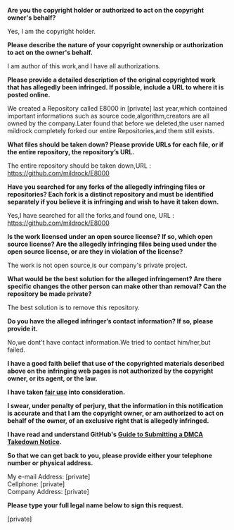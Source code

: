 **Are you the copyright holder or authorized to act on the copyright owner's behalf?**

Yes, I am the copyright holder.

**Please describe the nature of your copyright ownership or authorization to act on the owner's behalf.**

I am author of this work,and I have all authorizations.

**Please provide a detailed description of the original copyrighted work that has allegedly been infringed. If possible, include a URL to where it is posted online.**

We created a Repository called E8000 in [private] last year,which contained important informations such as source code,algorithm,creators are all owned by the company.Later found that before we deleted,the user named mildrock completely forked our entire Repositories,and them still exists.

**What files should be taken down? Please provide URLs for each file, or if the entire repository, the repository’s URL.**

The entire repository should be taken down,URL : https://github.com/mildrock/E8000

**Have you searched for any forks of the allegedly infringing files or repositories? Each fork is a distinct repository and must be identified separately if you believe it is infringing and wish to have it taken down.**

Yes,I have searched for all the forks,and found one, URL : https://github.com/mildrock/E8000

**Is the work licensed under an open source license? If so, which open source license? Are the allegedly infringing files being used under the open source license, or are they in violation of the license?**

The work is not open source,is our company's private project.

**What would be the best solution for the alleged infringement? Are there specific changes the other person can make other than removal? Can the repository be made private?**

The best solution is to remove this repository.

**Do you have the alleged infringer’s contact information? If so, please provide it.**

No,we dont't have contact information.We tried to contact him/her,but failed.

**I have a good faith belief that use of the copyrighted materials described above on the infringing web pages is not authorized by the copyright owner, or its agent, or the law.**

**I have taken <a href="https://www.lumendatabase.org/topics/22">fair use</a> into consideration.**

**I swear, under penalty of perjury, that the information in this notification is accurate and that I am the copyright owner, or am authorized to act on behalf of the owner, of an exclusive right that is allegedly infringed.**

**I have read and understand GitHub's <a href="https://docs.github.com/articles/guide-to-submitting-a-dmca-takedown-notice/">Guide to Submitting a DMCA Takedown Notice</a>.**

**So that we can get back to you, please provide either your telephone number or physical address.**

My e-mail Address: [private]  
Cellphone: [private]  
Company Address: [private]

**Please type your full legal name below to sign this request.**

[private]
